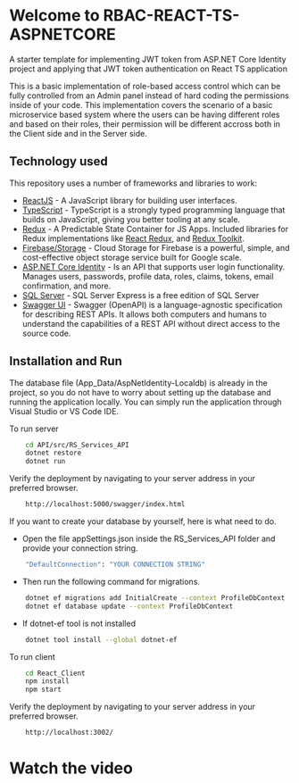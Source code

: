 # Welcome to RBAC-REACT-TS-ASPNETCORE
A starter template for implementing JWT token from ASP.NET Core Identity project and applying that JWT token authentication on React TS application

This is a basic implementation of role-based access control which can be fully controlled from an Admin panel instead of hard coding the permissions inside of your code. 
This implementation covers the scenario of a basic microservice based system where the users can be having different roles and based on their roles, their permission will be different accross both in the Client side and in the Server side. 

## Technology used

This repository uses a number of frameworks and libraries to work:

* [ReactJS](https://reactjs.org/) - A JavaScript library for building user interfaces.
* [TypeScript](https://www.typescriptlang.org/) - TypeScript is a strongly typed programming language that builds on JavaScript, giving you better tooling at any scale. 
* [Redux](https://redux.js.org/) - A Predictable State Container for JS Apps. Included libraries for Redux implementations like [React Redux](https://react-redux.js.org/), and [Redux Toolkit](https://redux-toolkit.js.org/).
* [Firebase/Storage](https://firebase.google.com/docs/storage) - Cloud Storage for Firebase is a powerful, simple, and cost-effective object storage service built for Google scale.
* [ASP.NET Core Identity](https://docs.microsoft.com/en-us/aspnet/core/security/authentication/identity?view=aspnetcore-6.0&tabs=visual-studio) - Is an API that supports user login functionality. Manages users, passwords, profile data, roles, claims, tokens, email confirmation, and more.
* [SQL Server](https://www.microsoft.com/en-us/sql-server/sql-server-downloads) - SQL Server Express is a free edition of SQL Server
* [Swagger UI](https://swagger.io/swagger-ui/) - Swagger (OpenAPI) is a language-agnostic specification for describing REST APIs. It allows both computers and humans to understand the capabilities of a REST API without direct access to the source code.

## Installation and Run

The database file (App_Data/AspNetIdentity-Localdb) is already in the project, so you do not have to worry about setting up the database and running the application locally. You can simply run the application through Visual Studio or VS Code IDE.

To run server 

```sh
    cd API/src/RS_Services_API
    dotnet restore
    dotnet run
``` 
Verify the deployment by navigating to your server address in your preferred browser.

```sh
    http://localhost:5000/swagger/index.html
``` 

If you want to create your database by yourself, here is what need to do.

- Open the file appSettings.json inside the RS_Services_API folder and provide your connection string.

```sh
    "DefaultConnection": "YOUR CONNECTION STRING"
``` 

- Then run the following command for migrations.

```sh
    dotnet ef migrations add InitialCreate --context ProfileDbContext
    dotnet ef database update --context ProfileDbContext
``` 

- If dotnet-ef tool is not installed

```sh
    dotnet tool install --global dotnet-ef
``` 

To run client

```sh
    cd React_Client
    npm install
    npm start
``` 

Verify the deployment by navigating to your server address in your preferred browser.

```sh
    http://localhost:3002/
``` 

# Watch the video
